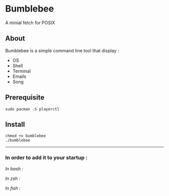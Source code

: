 # Bumblebee

A minial fetch for POSIX

## About  

Bumblebee is a simple command line tool that display :   
- OS  
- Shell  
- Terminal  
- Emails  
- Song   


## Prerequisite   

`sudo pacman -S playerctl`  


## Install  


`chmod +x bumblebee`  
`./bumblebee`  

-------------------   

### In order to add it to your startup :  

*In bash :*  

*In zsh :*  

*In fish :*  



